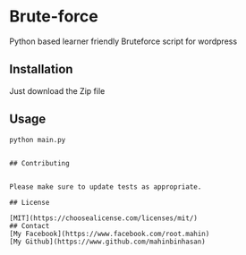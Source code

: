 # Brute-force
Python based learner friendly Bruteforce script for wordpress

## Installation

Just download the Zip file

## Usage

```shell
python main.py


## Contributing


Please make sure to update tests as appropriate.

## License

[MIT](https://choosealicense.com/licenses/mit/)
## Contact
[My Facebook](https://www.facebook.com/root.mahin)
[My Github](https://www.github.com/mahinbinhasan)
